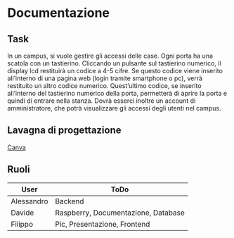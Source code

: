
# Documentazione

## Task

In un campus, si vuole gestire gli accessi delle case. Ogni porta ha una scatola con un tastierino. Cliccando un pulsante sul tastierino numerico, il display 
lcd restituirà un codice a 4-5 cifre. Se questo codice viene inserito all’interno di una pagina web (login tramite smartphone o pc),
verrà restituito un altro codice numerico. Quest’ultimo codice, se inserito all’interno del tastierino numerico della porta, permetterà di aprire la porta e
quindi di entrare nella stanza.
Dovrà esserci inoltre un account di amministratore, che potrà visualizzare gli accessi degli utenti nel campus.

## Lavagna di progettazione
[Canva](https://www.canva.com/design/DAFhwMeJsE8/oL4h0_5z7GA1_Clf_wBowg/edit?utm_source=shareButton&utm_medium=email&utm_campaign=designshare)

## Ruoli

|User|ToDo|
|---|---|
|Alessandro|Backend|
|Davide|Raspberry, Documentazione, Database|
|Filippo|Pic, Presentazione, Frontend|
